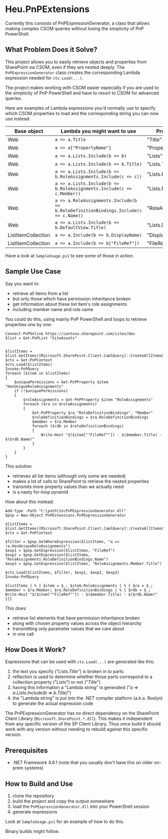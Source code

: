 # Heu.PnPExtensions

Currently this consists of PnPExpressionGenerator, a class that allows making complex CSOM queries without losing the simplicity of PnP PowerShell.

## What Problem Does it Solve?

This project allows you to easily retrieve objects and properties from SharePoint via CSOM, even if they are nested deeply. The `PnPExpressionGenerator` class creates the corresponding Lambda expression needed for `ctx.Load(...)`.

The project makes working with CSOM easier especially if you are used to the simplicity of PnP PowerShell and have to resort to CSOM for advanced queries.

Here are examples of Lambda expressions you'd normally use to specify which CSOM properties to load and the corresponding string you can now use instead:

| Base object |  Lambda you might want to use | Property string to generate this lambda |
|------|--------|----
| Web |  `a => a.Title`  | "Title"
| Web |  `a => a["PropertyName"]` | "PropertyName"
| Web |  `a => a.Lists.Include(b => b)` | "Lists"
| Web |  `a => a.Lists.Include(b => b.Title)` | "Lists.Title"
| Web |  `a => a.Lists.Include(b => b.RoleAssignments.Include(c => c))` | "Lists.RoleAssignments"
| Web |  `a => a.Lists.Include(b => b.RoleAssignments.Include(c => c.Member))` | "Lists.RoleAssignments.Member"
| Web |  `a => a.RoleAssignments.Include(b => b.RoleDefinitionBindings.Include(c => c.Name))` | "RoleAssignments.RoleDefinitionBindings.Name"
| Web |  `a => a.Lists.Include(b => b.DefaultView.Title)` | "Lists.DefaultView.Title"
| ListItemCollection |  `a => a.Include(b => b.DisplayName)` | "DisplayName"
| ListItemCollection |  `a => a.Include(b => b["FileRef"])` | "FileRef"

Have a look at `SampleUsage.ps1` to see some of those in action.

## Sample Use Case

Say you want to:
* retrieve all items from a list
* but only those which have permission inheritance broken
* get information about these list item's role assignments
* including member name and role name

You could do this, using mainly PnP PowerShell and loops to retrieve properties one by one:

```
Connect-PnPOnline https://contoso.sharepoint.com/sites/dev
$list = Get-PnPList "SiteAssets"


$listItems = $list.GetItems([Microsoft.SharePoint.Client.CamlQuery]::CreateAllItemsQuery())
$ctx = Get-PnPContext
$ctx.Load($listItems)
Invoke-PnPQuery
foreach ($item in $listItems)
{
    $uniquePermissions = Get-PnPProperty $item "HasUniqueRoleAssignments"
    if (!$uniquePermissions)
    {
        $roleAssignments = Get-PnPProperty $item "RoleAssignments"
        foreach ($ra in $roleAssignments) 
        {
            Get-PnPProperty $ra "RoleDefinitionBindings", "Member"
            $roleDefinitionBindings = $ra.RoleDefinitionBindings
            $member = $ra.Member
            foreach ($rdb in $roleDefinitionBindings)
            {
                Write-Host "$($item[""FileRef""]) - $($member.Title) - $($rdb.Name)"
            }
        }        
    }
}
```
This solution
* retrieves all list items (although only some are needed)
* makes a lot of calls to SharePoint to retrieve the nested properties
* transmits more property values than we actually need
* is a nasty for-loop pyramid


How about this instead:

```
Add-Type -Path "C:\path\to\PnPExpressionGenerator.dll"
$pnp = New-Object PnPExtensions.PnPExpressionGenerator

$listItems = $list.GetItems([Microsoft.SharePoint.Client.CamlQuery]::CreateAllItemsQuery())
$ctx = Get-PnPContext

$filter = $pnp.GetWhereExpression($listItems, "a => !a.HasUniqueRoleAssignments")
$exp1 = $pnp.GetExpression($listItems, "FileRef")
$exp2 = $pnp.GetExpression($listItems, "RoleAssignments.RoleDefinitionBindings.Name")
$exp3 = $pnp.GetExpression($listItems, "RoleAssignments.Member.Title")

$ctx.Load($listItems, $filter, $exp1, $exp2, $exp3)
Invoke-PnPQuery

$listItems | % { $item = $_; $item.RoleAssignments | % { $ra = $_; $member = $ra.Member; $ra.RoleDefinitionBindings | % { $rdb = $_; Write-Host "$($item[""FileRef""]) - $($member.Title) - $($rdb.Name)" }}}
```

This does:
* retrieve list elements that have permission inheritance broken
* along with chosen property values across the object hierarchy
* transmitting only parameter values that we care about
* in one call


## How Does it Work?

Expressions that can be used with `ctx.Load(...)` are generated like this:
1. the text you specify ("_Lists.Title_") is broken in to parts
1. reflection is used to determine whether those parts correspond to a collection property ("_Lists_") or not ("_Title_")
1. having this information a "Lambda string" is generated ("_a => a.Lists.Include(b => b.Title)_")
1. the "Lambda string" is put into the .NET compiler platform (a.k.a. Roslyn) to generate the actual expression code

The PnPExpressionGenerator has no direct dependency on the SharePoint Client Library (`Microsoft.SharePoint.*.dll`). This makes it independent from any specific version of the SP Client Library. Thus once build it should work with any version without needing to rebuild against this specific version.

## Prerequisites
* .NET Framework 4.6.1 (note that you usually don't have this on older on-prem systems)

## How to Build and Use

1. clone the repository
2. build the project and copy the output somewhere
3. load the `PnPExpressionGenerator.dll` into your PowerShell session
4. generate expressions

Look at `SampleUsage.ps1` for an example of how to do this.

Binary builds might follow.
